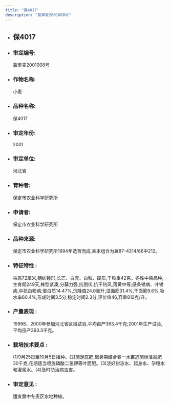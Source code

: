 ```yaml
---
title: "保4017"
description: "冀审麦2001008号"
---
```

* ## 保4017
* ###  审定编号:  
   冀审麦2001008号

*  ### 作物名称:  
   小麦

*   ###  品种名称: 
    保4017

*   ### 审定年份: 
    2001

*   ### 审定单位:  
    河北省

*   ### 育种者:  
    保定市农业科学研究所

*   ### 申请者:  
    保定市农业科学研究所

*   ### 品种来源:  
    保定市农业科学研究所1994年选育而成,亲本组合为冀87-4314/86中212。

*   ### 特征特性 : 
    株高72厘米,穗纺锤形,长芒、白壳、白粒、硬质,千粒重42克。冬性中熟品种,生育期249天,株型紧凑,分蘖力强,抗倒伏,抗干热风,落黄中等;感条锈病、叶锈病,中抗白粉病;蛋白质14.47%,沉降值24.0毫升,湿面筋31.4%,干面筋9.6%,吸水率60.4%,形成时间3.5分,稳定时间2.3分,评价值46,容重812克/升。

*   ### 产量表现 : 
    19998、2000年参加河北省区域试验,平均亩产363.4千克;2001年生产试验,平均亩产393.3千克。

*   ### 栽培技术要点 : 
    (1)9月25日至10月5日播种。(2)施足底肥,起身期结合春一水亩追施标准氮肥30千克,花期适当喷施磷酸二氢钾等叶面肥。(3)浇好封冻水、起身水、孕穗水和灌浆水。(4)及时防治病虫害。

*   ### 审定意见 : 
    适宜冀中冬麦区水地种植。
